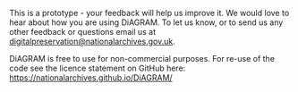 This is a prototype - your feedback will help us improve it.
We would love to hear about how you are using DiAGRAM. To let us know, or to send us any other feedback or questions email us at digitalpreservation@nationalarchives.gov.uk.

<span>DiAGRAM is free to use for non-commercial purposes. For re-use of the code see the licence statement on GitHub here: <a href="https://nationalarchives.github.io/DiAGRAM/">https://nationalarchives.github.io/DiAGRAM/</a></span>
